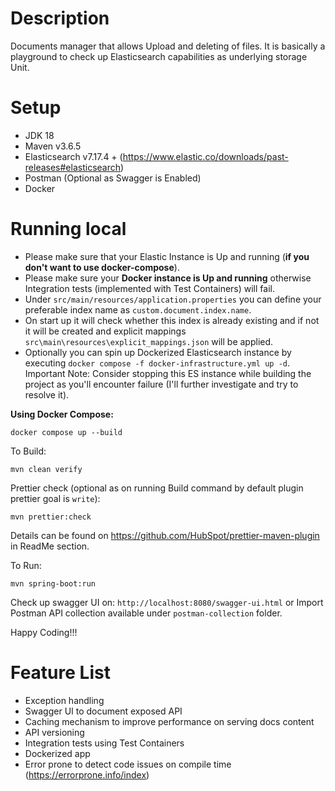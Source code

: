 # Description
Documents manager that allows Upload and deleting of files. It is basically a playground to check up Elasticsearch capabilities as underlying storage Unit.

# Setup
- JDK 18
- Maven v3.6.5  
- Elasticsearch v7.17.4 + (https://www.elastic.co/downloads/past-releases#elasticsearch)
- Postman (Optional as Swagger is Enabled)
- Docker

# Running local
 - Please make sure that your Elastic Instance is Up and running (**if you don't want to use docker-compose**).
 - Please make sure your **Docker instance is Up and running** otherwise Integration tests (implemented with Test Containers) will fail.   
 - Under `src/main/resources/application.properties` you can define your preferable index name as `custom.document.index.name`. 
 - On start up it will check whether this index is already existing and if not it will be created and explicit mappings `src\main\resources\explicit_mappings.json` will be applied. 
 - Optionally you can spin up Dockerized Elasticsearch instance by executing `docker compose -f docker-infrastructure.yml up -d`. Important Note: Consider stopping this ES instance while building the project as you'll encounter failure (I'll further investigate and try to resolve it).

**Using Docker Compose:**
````
docker compose up --build
````

To Build:
````
mvn clean verify
````

Prettier check (optional as on running Build command by default plugin prettier goal is `write`):
````
mvn prettier:check 
````
Details can be found on https://github.com/HubSpot/prettier-maven-plugin in ReadMe section.

To Run:
````
mvn spring-boot:run
````

Check up swagger UI on: `http://localhost:8080/swagger-ui.html` or Import Postman API collection available under `postman-collection` folder.

Happy Coding!!!

# Feature List
- Exception handling
- Swagger UI to document exposed API
- Caching mechanism to improve performance on serving docs content
- API versioning
- Integration tests using Test Containers
- Dockerized app
- Error prone to detect code issues on compile time (https://errorprone.info/index)
